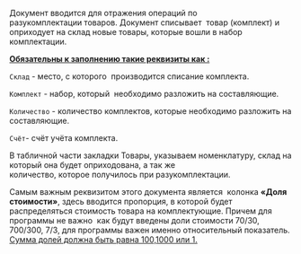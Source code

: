 Документ вводится для отражения операций по разукомплектации товаров. Документ списывает  товар (комплект) и оприходует на склад новые товары, которые вошли в набор комплектации.

<u>**Обязательны к заполнению такие реквизиты как :**</u>

`Склад` - место, с которого  производится списание комплекта.

`Комплект` - набор, который  необходимо разложить на составляющие.

`Количество` - количество комплектов, которые необходимо разложить на составляющие.

`Счёт`- счёт учёта комплекта.

В табличной части закладки Товары, указываем номенклатуру, склад на который она будет оприходована, а так же количество, которое получилось при разукомплектации.

Самым важным реквизитом этого документа является  колонка **«Доля стоимости»**, здесь вводится пропорция, в которой будет распределяться стоимость товара на комплектующие. Причем для программы не важно  как будут введены доли стоимости 70/30, 700/300, 7/3, для программы важен именно относительный показатель. <u>Сумма долей должна быть равна 100,1000 или 1.</u>
